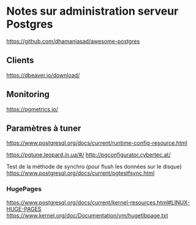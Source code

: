 Notes sur administration serveur Postgres
=========================================



https://github.com/dhamaniasad/awesome-postgres

Clients
-------

https://dbeaver.io/download/


Monitoring
----------
https://pgmetrics.io/

Paramètres à tuner
------------------
https://www.postgresql.org/docs/current/runtime-config-resource.html

https://pgtune.leopard.in.ua/#/
http://pgconfigurator.cybertec.at/


Test de la méthode de synchro (pour flush les données sur le disque)
<https://www.postgresql.org/docs/current/pgtestfsync.html>


### HugePages
https://www.postgresql.org/docs/current/kernel-resources.html#LINUX-HUGE-PAGES
https://www.kernel.org/doc/Documentation/vm/hugetlbpage.txt


